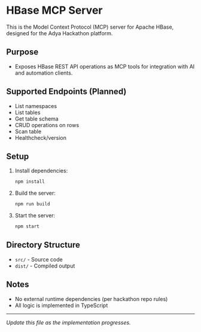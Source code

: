 # HBase MCP Server

This is the Model Context Protocol (MCP) server for Apache HBase, designed for the Adya Hackathon platform.

## Purpose
- Exposes HBase REST API operations as MCP tools for integration with AI and automation clients.

## Supported Endpoints (Planned)
- List namespaces
- List tables
- Get table schema
- CRUD operations on rows
- Scan table
- Healthcheck/version

## Setup
1. Install dependencies:
   ```bash
   npm install
   ```
2. Build the server:
   ```bash
   npm run build
   ```
3. Start the server:
   ```bash
   npm start
   ```

## Directory Structure
- `src/` - Source code
- `dist/` - Compiled output

## Notes
- No external runtime dependencies (per hackathon repo rules)
- All logic is implemented in TypeScript

---
*Update this file as the implementation progresses.* 